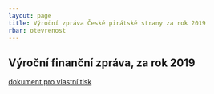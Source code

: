 ```yaml
---
layout: page
title: Výroční zpráva České pirátské strany za rok 2019
rbar: otevrenost
---
```


<h2> Výroční finanční zpráva, za rok 2019 </h2>
<a href="https://zpravy.udhpsh.cz/zprava/vfz2019/pirati"> dokument pro vlastní tisk </a>
